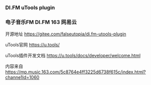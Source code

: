 ### DI.FM uTools plugin

### 电子音乐FM DI.FM 163 网易云

开源地址 https://gitee.com/falseutopia/di.fm-utools-plugin

uTools官网 https://u.tools/  

uTools插件开发文档 https://u.tools/docs/developer/welcome.html

内容来自 https://mp.music.163.com/5c8764e4ff3225d6738f615c/index.html?channe1Id=1060
